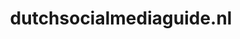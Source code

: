 ---
layout: post
title:  "dutchsocialmediaguide.nl"
internal_url:  "/dutchgov/dutchsocialmediaguide.nl.html"
categories: dutchgov
---